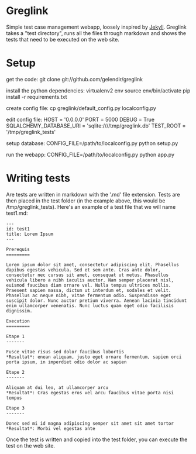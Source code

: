 Greglink
========

Simple test case management webapp, loosely inspired by [Jekyll](https://github.com/mojombo/jekyll).
Greglink takes a "test directory", runs all the files through markdown and shows the tests that need to be executed
on the web site.

Setup
=====

get the code:
    git clone git://github.com/gelendir/greglink

install the python dependencies:
    virtualenv2 env
    source env/bin/activate
    pip install -r requirements.txt

create config file:
    cp greglink/default_config.py localconfig.py

edit config file:
    HOST = '0.0.0.0'
    PORT = 5000
    DEBUG = True
    SQLALCHEMY_DATABASE_URI = 'sqlite:////tmp/greglink.db'
    TEST_ROOT = '/tmp/greglink_tests'

setup database:
    CONFIG_FILE=/path/to/localconfig.py python setup.py

run the webapp:
    CONFIG_FILE=/path/to/localconfig.py python app.py


Writing tests
=============

Are tests are written in markdown with the '.md' file extension. Tests are then placed in the test folder (in the example above, this would be /tmp/greglink_tests). Here's an example of a test file that we will name test1.md:

~~~
---
id: test1
title: Lorem Ipsum
---

Prerequis
=========

Lorem ipsum dolor sit amet, consectetur adipiscing elit. Phasellus dapibus egestas vehicula. Sed et sem ante. Cras ante dolor, consectetur nec cursus sit amet, consequat ut metus. Phasellus vehicula libero a nibh iaculis auctor. Nam semper placerat nisl, euismod faucibus diam ornare vel. Nulla tempus ultrices mollis. Praesent sapien massa, dictum ut interdum et, sodales et velit. Phasellus ac neque nibh, vitae fermentum odio. Suspendisse eget suscipit dolor. Nunc auctor pretium viverra. Aenean lacinia tincidunt enim ullamcorper venenatis. Nunc luctus quam eget odio facilisis dignissim. 

Execution
=========

Etape 1
-------

Fusce vitae risus sed dolor faucibus lobortis
*Resultat*: enean aliquam, justo eget ornare fermentum, sapien orci porta ipsum, in imperdiet odio dolor ac sapien

Etape 2
-------

Aliquam at dui leo, at ullamcorper arcu
*Resultat*: Cras egestas eros vel arcu faucibus vitae porta nisi tempus

Etape 3
-------

Donec sed mi id magna adipiscing semper sit amet sit amet tortor
*Resultat*: Morbi vel egestas ante
~~~

Once the test is written and copied into the test folder, you can execute the test on the web site.
